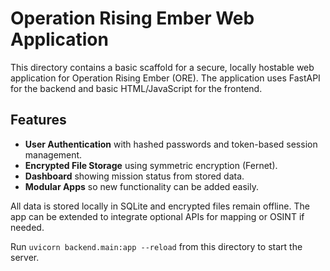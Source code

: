 # Operation Rising Ember Web Application

This directory contains a basic scaffold for a secure, locally hostable web application for Operation Rising Ember (ORE). The application uses FastAPI for the backend and basic HTML/JavaScript for the frontend.

## Features

- **User Authentication** with hashed passwords and token-based session management.
- **Encrypted File Storage** using symmetric encryption (Fernet).
- **Dashboard** showing mission status from stored data.
- **Modular Apps** so new functionality can be added easily.

All data is stored locally in SQLite and encrypted files remain offline. The app can be extended to integrate optional APIs for mapping or OSINT if needed.

Run `uvicorn backend.main:app --reload` from this directory to start the server.
